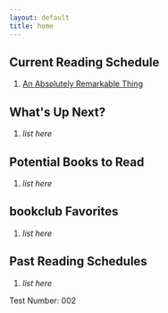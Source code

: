 ```yaml
---
layout: default
title: home
---
```


## Current Reading Schedule

1. [An Absolutely Remarkable Thing](Schedule/Hank_Green_001.md)

## What's Up Next?

1. *list here*

## Potential Books to Read

1. *list here*

## bookclub Favorites

1. *list here*

## Past Reading Schedules

1. *list here*

Test Number: 002
